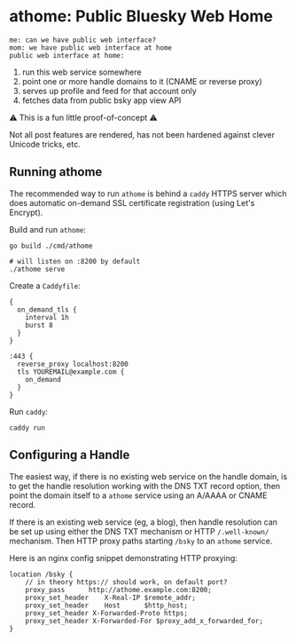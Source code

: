 
athome: Public Bluesky Web Home
===============================

```text
me: can we have public web interface?
mom: we have public web interface at home
public web interface at home:
```

1. run this web service somewhere
2. point one or more handle domains to it (CNAME or reverse proxy)
3. serves up profile and feed for that account only
4. fetches data from public bsky app view API

⚠️ This is a fun little proof-of-concept ⚠️

Not all post features are rendered, has not been hardened against clever Unicode tricks, etc.


## Running athome

The recommended way to run `athome` is behind a `caddy` HTTPS server which does automatic on-demand SSL certificate registration (using Let's Encrypt).

Build and run `athome`:

    go build ./cmd/athome

    # will listen on :8200 by default
    ./athome serve

Create a `Caddyfile`:

```
{
  on_demand_tls {
    interval 1h
    burst 8
  }
}

:443 {
  reverse_proxy localhost:8200
  tls YOUREMAIL@example.com {
    on_demand
  }
}
```

Run `caddy`:

    caddy run


## Configuring a Handle

The easiest way, if there is no existing web service on the handle domain, is to get the handle resolution working with the DNS TXT record option, then point the domain itself to a `athome` service using an A/AAAA or CNAME record.

If there is an existing web service (eg, a blog), then handle resolution can be set up using either the DNS TXT mechanism or HTTP `/.well-known/` mechanism. Then HTTP proxy paths starting `/bsky` to an `athome` service.

Here is an nginx config snippet demonstrating HTTP proxying:

```
location /bsky {
    // in theory https:// should work, on default port?
    proxy_pass      http://athome.example.com:8200;
    proxy_set_header    X-Real-IP $remote_addr;
    proxy_set_header    Host      $http_host;
    proxy_set_header X-Forwarded-Proto https;
    proxy_set_header X-Forwarded-For $proxy_add_x_forwarded_for;
}
```
